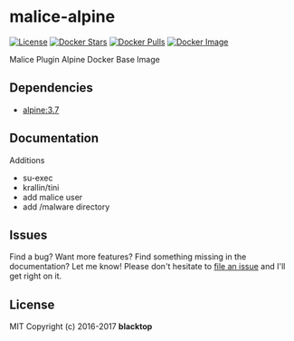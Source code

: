 # malice-alpine

[![License](http://img.shields.io/:license-mit-blue.svg)](http://doge.mit-license.org) [![Docker Stars](https://img.shields.io/docker/stars/malice/alpine.svg)](https://hub.docker.com/r/malice/alpine/) [![Docker Pulls](https://img.shields.io/docker/pulls/malice/alpine.svg)](https://hub.docker.com/r/malice/alpine/) [![Docker Image](https://img.shields.io/badge/docker%20image-4.04MB-blue.svg)](https://hub.docker.com/r/malice/alpine/)

Malice Plugin Alpine Docker Base Image

## Dependencies

- [alpine:3.7](https://index.docker.io/_/alpine/)

## Documentation

Additions

- su-exec
- krallin/tini
- add malice user
- add /malware directory

## Issues

Find a bug? Want more features? Find something missing in the documentation? Let me know! Please don't hesitate to [file an issue](https://github.com/maliceio/malice-alpine/issues/new) and I'll get right on it.

## License

MIT Copyright (c) 2016-2017 **blacktop**
